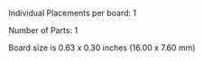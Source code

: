 Individual Placements per board: 1

Number of Parts: 1


Board size is 0.63 x 0.30 inches (16.00 x 7.60 mm)

